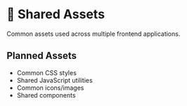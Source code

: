 # 🎨 Shared Assets

Common assets used across multiple frontend applications.

## Planned Assets

- Common CSS styles
- Shared JavaScript utilities
- Common icons/images
- Shared components

